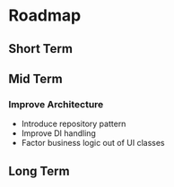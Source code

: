 # Roadmap

## Short Term

## Mid Term

### Improve Architecture

- Introduce repository pattern
- Improve DI handling
- Factor business logic out of UI classes

## Long Term